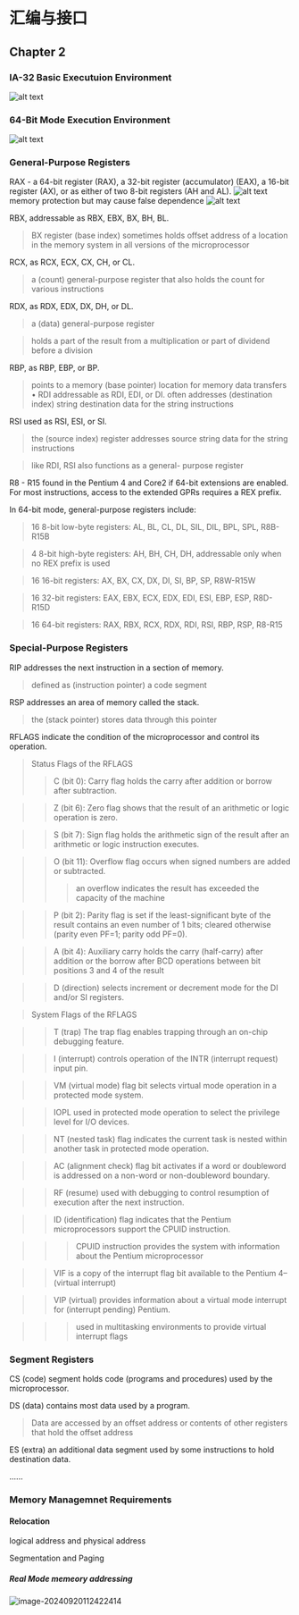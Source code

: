 # 汇编与接口

## Chapter 2
### IA-32 Basic Executuion Environment
![alt text](./page2.assets/image.png)

### 64-Bit Mode Execution Environment
![alt text](./page2.assets/image-1.png)

### General-Purpose Registers
RAX - a 64-bit register (RAX), a 32-bit register (accumulator) (EAX), a 16-bit register (AX), or as either of two 8-bit registers (AH and AL).
![alt text](./page2.assets/image-2.png)
memory protection but may cause false dependence
![alt text](./page2.assets/image-3.png)

RBX, addressable as RBX, EBX, BX, BH, BL.
> BX register (base index) sometimes holds offset address of a location in the memory system in all versions of the microprocessor

RCX, as RCX, ECX, CX, CH, or CL.
> a (count) general-purpose register that also holds the count for various instructions

RDX, as RDX, EDX, DX, DH, or DL.
> a (data) general-purpose register

> holds a part of the result from a multiplication or part of dividend before a division

RBP, as RBP, EBP, or BP.
> points to a memory (base pointer) location for memory data transfers
•
RDI addressable as RDI, EDI, or DI.
> often addresses (destination index) string destination data for the string instructions

RSI used as RSI, ESI, or SI.
> the (source index) register addresses source string data for the string instructions

> like RDI, RSI also functions as a general- purpose register

R8 - R15 found in the Pentium 4 and Core2 if 64-bit extensions are enabled. For most instructions, access to the extended GPRs requires a REX prefix.

In 64-bit mode, general-purpose registers include:
> 16 8-bit low-byte registers: AL, BL, CL, DL, SIL, DIL, BPL, SPL, R8B-R15B

> 4 8-bit high-byte registers: AH, BH, CH, DH, addressable only when no REX prefix is used

> 16 16-bit registers: AX, BX, CX, DX, DI, SI, BP, SP, R8W-R15W

> 16 32-bit registers: EAX, EBX, ECX, EDX, EDI, ESI, EBP, ESP, R8D-R15D

> 16 64-bit registers: RAX, RBX, RCX, RDX, RDI, RSI, RBP, RSP, R8-R15

### Special-Purpose Registers

RIP addresses the next instruction in a section of memory.
> defined as (instruction pointer) a code segment

RSP addresses an area of memory called the stack.
> the (stack pointer) stores data through this pointer

RFLAGS indicate the condition of the microprocessor and control its operation.

> Status Flags of the RFLAGS
>> C (bit 0): Carry flag holds the carry after addition or borrow after subtraction.

>> Z (bit 6): Zero flag shows that the result of an arithmetic or logic operation is zero.

>> S (bit 7): Sign flag holds the arithmetic sign of the result after an arithmetic or logic instruction executes.

>> O (bit 11): Overflow flag occurs when signed numbers are added or subtracted.
>>> an overflow indicates the result has exceeded the capacity of the machine

>> P (bit 2): Parity flag is set if the least-significant byte of the result contains an even number of 1 bits; cleared otherwise (parity even PF=1; parity odd PF=0).

>> A (bit 4): Auxiliary carry holds the carry (half-carry) after addition or the borrow after BCD operations between bit positions 3 and 4 of the result

>> D (direction) selects increment or decrement mode for the DI and/or SI registers.

> System Flags of the RFLAGS

>> T (trap) The trap flag enables trapping through an on-chip debugging feature.

>> I (interrupt) controls operation of the INTR (interrupt request) input pin.

>> VM (virtual mode) flag bit selects virtual mode operation in a protected mode system.

>> IOPL used in protected mode operation to select the privilege level for I/O devices.

>> NT (nested task) flag indicates the current task is nested within another task in protected mode operation.

>> AC (alignment check) flag bit activates if a word or doubleword is addressed on a non-word or non-doubleword boundary.

>> RF (resume) used with debugging to control resumption of execution after the next instruction.

>> ID (identification) flag indicates that the Pentium microprocessors support the CPUID instruction.

>>> CPUID instruction provides the system with information about the Pentium microprocessor

>> VIF is a copy of the interrupt flag bit available to the Pentium 4–(virtual interrupt)

>> VIP (virtual) provides information about a virtual mode interrupt for (interrupt pending) Pentium.

>>> used in multitasking environments to provide virtual interrupt flags

### Segment Registers

CS (code) segment holds code (programs and procedures) used by the microprocessor.

DS (data) contains most data used by a program.
> Data are accessed by an offset address or contents of other registers that hold the offset address

ES (extra) an additional data segment used by some instructions to hold destination data.

......

### Memory Managemnet Requirements

#### Relocation

logical address and physical address

Segmentation and Paging

##### Real Mode memeory addressing

![image-20240920112422414](./page2.assets/image-20240920112422414.png)

